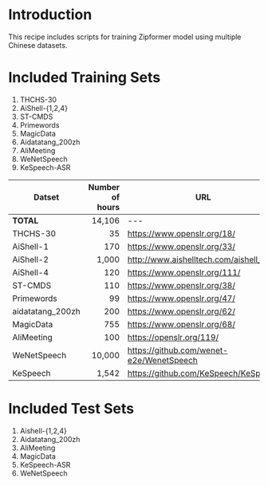 
# Introduction

This recipe includes scripts for training Zipformer model using multiple Chinese datasets.

# Included Training Sets
1. THCHS-30
2. AiShell-{1,2,4}
3. ST-CMDS
4. Primewords
5. MagicData
6. Aidatatang_200zh
7. AliMeeting
8. WeNetSpeech
9. KeSpeech-ASR

|Datset| Number of hours| URL|
|---|---:|---|
|**TOTAL**|14,106|---|
|THCHS-30|35|https://www.openslr.org/18/|
|AiShell-1|170|https://www.openslr.org/33/|
|AiShell-2|1,000|http://www.aishelltech.com/aishell_2|
|AiShell-4|120|https://www.openslr.org/111/|
|ST-CMDS|110|https://www.openslr.org/38/|
|Primewords|99|https://www.openslr.org/47/|
|aidatatang_200zh|200|https://www.openslr.org/62/|
|MagicData|755|https://www.openslr.org/68/|
|AliMeeting|100|https://openslr.org/119/|
|WeNetSpeech|10,000|https://github.com/wenet-e2e/WenetSpeech|
|KeSpeech|1,542|https://github.com/KeSpeech/KeSpeech|


# Included Test Sets
1. Aishell-{1,2,4}
2. Aidatatang_200zh
3. AliMeeting
4. MagicData
5. KeSpeech-ASR
6. WeNetSpeech
